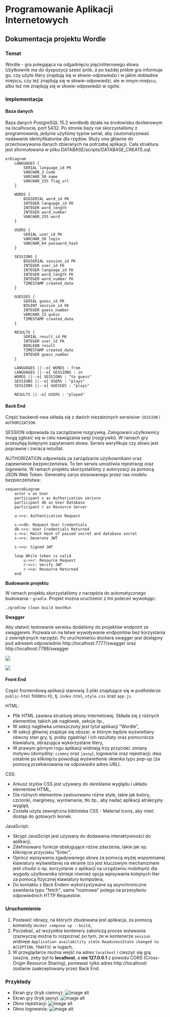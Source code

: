 # Programowanie Aplikacji Internetowych
## Dokumentacja projektu Wordle

### Temat
Wordle - gra polegająca na odgadnięciu pięcioliterowego słowa. Użytkownik ma do dyspozycji sześć prób, a po każdej próbie gra informuje go, czy użyte litery znajdują się w słowie-odpowiedzi i w jakim dokładnie miejscu, czy też znajdują się w słowie-odpowiedzi, ale w innym miejscu, albo też nie znajdują się w słowie-odpowiedzi w ogóle.

### Implementacja

#### Baza danych

Baza danych PostgreSQL 15.2 wordledb działa na środowisku dockerowym na localhoscie, port 5432. Po stronie bazy nie skorzystaliśmy z programowania, jedynie użyliśmy typów serial, aby zautomatyzować nadawanie identyfikatorów dla rzędów. Służy ona głównie do przechowywania danych zbieranych na potrzebę aplikacji. Cała struktura jest sformułowana w pliku DATABASE/scripts/DATABASE_CREATE.sql.


```mermaid
erDiagram
    LANGUAGES {
        SERIAL language_id PK
        VARCHAR_3 code
        VARCHAR_50 name
        VARCHAR_255 flag_url
    }

    WORDS {
        BIGSERIAL word_id PK
        INTEGER language_id FK
        INTEGER word_length
        INTEGER word_number
        VARCHAR_255 word
    }

    USERS {
        SERIAL user_id PK
        VARCHAR_50 login
        VARCHAR_64 password_hash
    }

    SESSIONS {
        BIGSERIAL session_id PK
        INTEGER user_id FK
        INTEGER language_id FK
        INTEGER word_length FK
        INTEGER word_number FK
        TIMESTAMP created_date
    }

    GUESSES {
        SERIAL guess_id PK
        BIGINT session_id FK
        INTEGER guess_number
        VARCHAR_15 guess
        TIMESTAMP created_date
    }

    RESULTS {
        SERIAL result_id PK
        INTEGER user_id FK
        BOOLEAN result
        TIMESTAMP created_date
        INTEGER guess_number
    }

    LANGUAGES ||--o{ WORDS : from
    LANGUAGES ||--o{ SESSIONS : in
    WORDS ||--o{ SESSIONS : "to guess"
    SESSIONS ||--o{ USERS : "plays"
    SESSIONS ||--o{ GUESSES : "plays"

    RESULTS ||--o{ USERS : "played"

```

#### Back End

Część backend-owa składa się z dwóch niezależnych serwisów: `SESSION` i `AUTHORIZATION`.

SESSION odpowiada za zarządzanie rozgrywką. Zalogowani użytkownicy mogą zgłosić się w celu nawiązania sesji (rozgrywki). W ramach gry przesyłają kolejnymi zapytaniami słowa. Serwis weryfikuje czy słowo jest poprawne i zwraca rezultat.

AUTHORIZATION odpowiada za zarządzanie użytkownikami oraz zapewnienie bezpieczeństwa. To ten serwis umożliwia rejestrację oraz logowanie. W ramach projektu skorzystaliśmy z autoryzacji za pomocą JSON Web Token. Generalny zarys stosowanego przez nas modelu bezpieczeństwa:

```mermaid
sequenceDiagram
    actor u as User
    participant s as Authorization serivce
    participant db as User Database
    participant r as Resource Server

    u->>s: Authentication Request

    s->>db: Request User Credentials
    db->>s: User Credentials Returned
    s->>s: Match Hash of passed secret and database secret
    s->>s: Generate JWT

    s->>u: Signed JWT

    loop While token is valid
        u->>r: Resource Request
        r->>r: Verify JWT
        r->>u: Resource Returned
    end

```

**Budowanie projektu**

W ramach projektu skorzystaliśmy z narzędzia do automatycznego budowania - `gradle`. Projekt można uruchomić z lini poleceń wywołując:

```
./gradlew clean build bootRun
```

**Swagger**

Aby ułatwić testowanie serwisu dodaliśmy do projektów endpoint ze swaggerem. Pozwala on na łatwe wywoływanie endpointów bez korzystania z zewnętrznych narzędzi. Po uruchomieniu dockera swagger jest dostępny pod adresem odpowiednio http://localhost:7777/swagger oraz http://localhost:7788/swagger

![](https://hackmd.io/_uploads/HJm42U1Pn.png)


![](https://hackmd.io/_uploads/HyhR3rJvh.png)

#### Front End

<!-- ![image alt](https://blog.axway.com/wp-content/uploads/2019/09/API-Gateway-capabilities-and-features-1.jpg "me" =408x400) -->

Część frontendową aplikacji stanowią 3 pliki znajdujące się w podfolderze `public-html` folderu `FE`, tj. `index.html`, `style.css` oraz `app.js`.

HTML:

- Plik HTML zawiera strukturę strony internetowej. Składa się z różnych elementów, takich jak nagłówek, sekcje itp.,
- W sekcji nagłówka umieszczony jest tytuł aplikacji "Wordle",
- W sekcji głównej znajduje się obszar, w którym będzie wyświetlany obecny stan gry, tj. próby zgadnięć i ich rezultaty oraz pomocnicza klawiatura, obrazująca wykorzystane litery,
- W prawym górnym rogu aplikacji widnieją trzy przyciski: zmiany motywu (domyślny: `ciemny` oraz `jasny`), logowania oraz rejestracji; dwa ostatnie po kliknięciu powodują wyświetlenie okienka typu pop-up (za pomocą przekierowania na odpowiedni adres URL).

CSS:

- Arkusz stylów CSS jest używany do określania wyglądu i układu elementów HTML,
- Dla różnych elementów zastosowano różne style, takie jak kolory, czcionki, marginesy, wyrównanie, tło itp., aby nadać aplikacji atrakcyjny wygląd,
- Została użyta zewnętrzna biblioteka CSS - Material Icons, aby mieć dostęp do gotowych ikonek.

JavaScript:

- Skrypt JavaScript jest używany do dodawania interaktywności do aplikacji,
- Zdefiniowano funkcje obsługujące różne zdarzenia, takie jak np. kliknięcie przycisku "Enter",
- Oprócz wpisywania zgadywanego słowa za pomocą wyżej wspomnianej klawiatury wyświetlanej na ekranie (co jest kluczowym mechanizmem jeśli chodzi o np. korzystanie z aplikacji na urządzeniu mobilnym) dla wygody użytkownika istnieje również opcja wpisywania kolejnych liter za pomocą fizycznej klawiatury komputera,
- Do kontaktu z Back Endem wykorzystywane są asynchroniczne zawołania typu "fetch"; sama "rozmowa" polega na przesyłaniu odpowiednich HTTP Requestów.

### Uruchomienie
1. Postawić obrazy, na których zbudowana jest aplikacja, za pomocą komendy `docker compose up --build`,
2. Poczekać, aż wszystkie kontenery zakończą proces wstawania (zazwyczaj można to rozpoznać po tym, że w kontenerze `session` widnieje `Application availability state ReadinessState changed to ACCEPTING_TRAFFIC` w logach,
3. W przeglądarce można wejść na adres `localhost` i cieszyć się grą (ważne, żeby był to **localhost**, a **nie 127.0.0.1** z powodu CORS (Cross-Origin Resource Sharing), ponieważ tylko adres http://localhost/ zostanie zaakceptowany przez Back End.

### Przykłady

<!-- ![image alt](https://i0.wp.com/gamingretro.co.uk/wp-content/uploads/2022/03/windle.png?resize=752%2C440&ssl=1 "wordle" =564x300) -->

- Ekran gry (tryb ciemny):
![image alt](https://hackmd.io/_uploads/SJC_9C1Dh.png "Ekran gry (tryb ciemny)")
- Ekran gry (tryb jasny):
![image alt](https://hackmd.io/_uploads/BJMYq01vh.png "Ekran gry (tryb jasny)")
- Okno rejestracji:
![image alt](https://hackmd.io/_uploads/Hy8_oCkvn.png "Okno rejestracji")
- Okno logowania:
![image alt](https://hackmd.io/_uploads/HkF_oR1v3.png "Okno logowania")

<!-- ![](https://hackmd.io/_uploads/SJ8owLJP3.png) -->
